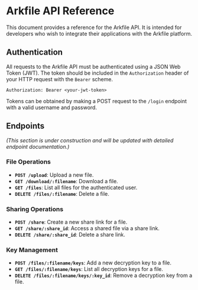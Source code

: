 # Arkfile API Reference

This document provides a reference for the Arkfile API. It is intended for developers who wish to integrate their applications with the Arkfile platform.

## Authentication

All requests to the Arkfile API must be authenticated using a JSON Web Token (JWT). The token should be included in the `Authorization` header of your HTTP request with the `Bearer` scheme.

`Authorization: Bearer <your-jwt-token>`

Tokens can be obtained by making a POST request to the `/login` endpoint with a valid username and password.

## Endpoints

*(This section is under construction and will be updated with detailed endpoint documentation.)*

### File Operations

- **`POST /upload`**: Upload a new file.
- **`GET /download/:filename`**: Download a file.
- **`GET /files`**: List all files for the authenticated user.
- **`DELETE /files/:filename`**: Delete a file.

### Sharing Operations

- **`POST /share`**: Create a new share link for a file.
- **`GET /share/:share_id`**: Access a shared file via a share link.
- **`DELETE /share/:share_id`**: Delete a share link.

### Key Management

- **`POST /files/:filename/keys`**: Add a new decryption key to a file.
- **`GET /files/:filename/keys`**: List all decryption keys for a file.
- **`DELETE /files/:filename/keys/:key_id`**: Remove a decryption key from a file.
